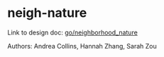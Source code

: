 # neigh-nature

Link to design doc: [go/neighborhood_nature](https://docs.google.com/document/d/1BnRnIR6EMvhhJG4jlYIN1QwnX7rDls_Fsa_Vs0WV-bc/edit)


Authors: Andrea Collins, Hannah Zhang, Sarah Zou

